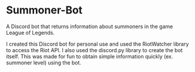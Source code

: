 # Summoner-Bot
A Discord bot that returns information about summoners in the game League of Legends.

I created this Discord bot for personal use and used the RiotWatcher library to access the Riot API. I also used the discord.py library to create the bot itself. This was made for fun to obtain simple information quickly (ex. summoner level) using the bot.
